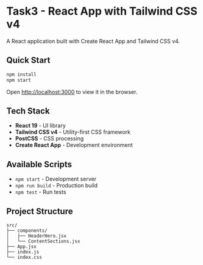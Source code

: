 # Task3 - React App with Tailwind CSS v4

A React application built with Create React App and Tailwind CSS v4.

## Quick Start

```bash
npm install
npm start
```

Open [http://localhost:3000](http://localhost:3000) to view it in the browser.

## Tech Stack

- **React 19** - UI library
- **Tailwind CSS v4** - Utility-first CSS framework
- **PostCSS** - CSS processing
- **Create React App** - Development environment

## Available Scripts

- `npm start` - Development server
- `npm run build` - Production build
- `npm test` - Run tests

## Project Structure

```
src/
├── components/
│   ├── HeaderHero.jsx
│   └── ContentSections.jsx
├── App.jsx
├── index.js
└── index.css
```
